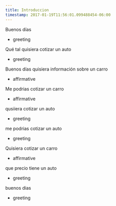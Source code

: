 ```yaml
---
title: Introduccion
timestamp: 2017-01-19T11:56:01.099488454-06:00
---
```


Buenos días
* greeting

Qué tal quisiera cotizar un auto
* greeting

Buenos días quisiera información sobre un carro
* affirmative

Me podrias cotizar un carro
* affirmative

qusiiera cotizar un auto
* greeting

me podrias cotizar un auto
* greeting

Quisiera cotizar un carro
* affirmative

que precio tiene un auto
* greeting

buenos dias
* greeting
